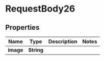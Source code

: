 

# RequestBody26


## Properties

| Name | Type | Description | Notes |
|------------ | ------------- | ------------- | -------------|
|**image** | **String** |  |  |



